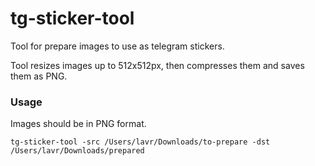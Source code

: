 # tg-sticker-tool

Tool for prepare images to use as telegram stickers.

Tool resizes images up to 512x512px, then compresses them and saves them as PNG.

### Usage

Images should be in PNG format.


```shell
tg-sticker-tool -src /Users/lavr/Downloads/to-prepare -dst /Users/lavr/Downloads/prepared
```
